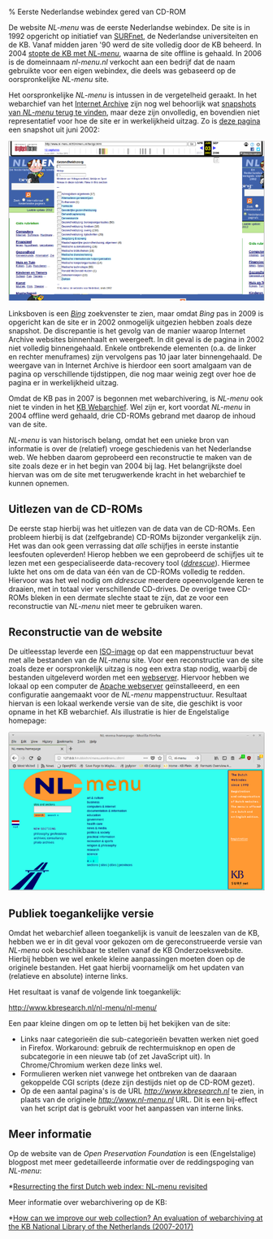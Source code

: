 % Eerste Nederlandse webindex gered van CD-ROM


De website *NL-menu* was de eerste Nederlandse webindex. De site is in 1992 opgericht op initiatief van [SURFnet](https://en.wikipedia.org/wiki/SURFnet), de Nederlandse universiteiten en de KB. Vanaf midden jaren '90 werd de site volledig door de KB beheerd. In 2004 [stopte de KB met *NL-menu*](https://www.robcoers.nl/nl-menu-is-straks-niet-meer-leve-nl-menu/), waarna de site offline is gehaald. In 2006 is de domeinnaam *nl-menu.nl* verkocht aan een bedrijf dat de naam gebruikte voor een eigen webindex, die deels was gebaseerd op de oorspronkelijke *NL-menu* site.

Het oorspronkelijke *NL-menu* is intussen in de vergetelheid geraakt. In het webarchief van het [Internet Archive](https://archive.org/) zijn nog wel behoorlijk wat [snapshots van *NL-menu* terug te vinden](https://web.archive.org/web/*/www.nl-menu.nl), maar deze zijn onvolledig, en bovendien niet representatief voor hoe de site er in werkelijkheid uitzag. Zo is [deze pagina](https://web.archive.org/web/20020603232609/http://www.nl-menu.nl:80/nlmenu.nl/fset/gz.html) een snapshot uit juni 2002:

![](wayback1.png)

Linksboven is een [*Bing*](https://en.wikipedia.org/wiki/Bing_(search_engine)) zoekvenster te zien, maar omdat *Bing* pas in 2009 is opgericht kan de site er in 2002 onmogelijk uitgezien hebben zoals deze snapshot. De discrepantie is het gevolg van de manier waarop Internet Archive websites binnenhaalt en weergeeft. In dit geval is de pagina in 2002 niet volledig binnengehaald. Enkele ontbrekende elementen (o.a. de linker en rechter menuframes) zijn vervolgens pas 10 jaar later binnengehaald. De weergave van in Internet Archive is hierdoor een soort amalgaam van de pagina op verschillende tijdstippen, die nog maar weinig zegt over hoe de pagina er in werkelijkheid uitzag.

Omdat de KB pas in 2007 is begonnen met webarchivering, is *NL-menu* ook niet te vinden in het [KB Webarchief](https://www.kb.nl/bronnen-zoekwijzers/databanken-mede-gemaakt-door-de-kb/webarchief-kb). Wel zijn er, kort voordat *NL-menu* in 2004 offline werd gehaald, drie CD-ROMs gebrand met daarop de inhoud van de site.

*NL-menu* is van historisch belang, omdat het een unieke bron van informatie is over de (relatief) vroege geschiedenis van het Nederlandse web. We hebben daarom geprobeerd een reconstructie te maken van de site zoals deze er in het begin van 2004 bij lag. Het belangrijkste doel hiervan was om de site met terugwerkende kracht in het webarchief te kunnen opnemen.

## Uitlezen van de CD-ROMs

De eerste stap hierbij was het uitlezen van de data van de CD-ROMs. Een probleem hierbij is dat (zelfgebrande) CD-ROMs bijzonder vergankelijk zijn. Het was dan ook geen verrassing dat *alle* schijfjes in eerste instantie leesfouten opleverden! Hierop hebben we een geprobeerd de schijfjes uit te lezen met een gespecialiseerde data-recovery tool ([*ddrescue*](https://www.gnu.org/software/ddrescue/)). Hiermee lukte het ons om de data van één van de CD-ROMs volledig te redden. Hiervoor was het wel nodig om *ddrescue* meerdere opeenvolgende keren te draaien, met in totaal vier verschillende CD-drives. De overige twee CD-ROMs bleken in een dermate slechte staat te zijn, dat ze voor een reconstructie van *NL-menu* niet meer te gebruiken waren.


## Reconstructie van de website

De uitleesstap leverde een [ISO-image](https://nl.wikipedia.org/wiki/ISO_(bestandsindeling)) op dat een mappenstructuur bevat met alle bestanden van de *NL-menu* site. Voor een reconstructie van de site zoals deze er oorspronkelijk uitzag is nog een extra stap nodig, waarbij de bestanden uitgeleverd worden met een [webserver](https://nl.wikipedia.org/wiki/Webserver). Hiervoor hebben we lokaal op een computer de [Apache webserver](https://nl.wikipedia.org/wiki/Apache_(webserver)) geïnstalleeerd, en een configuratie aangemaakt voor de *NL-menu* mappenstructuur. Resultaat hiervan is een lokaal werkende versie van de site, die geschikt is voor opname in het KB webarchief. Als illustratie is hier de Engelstalige homepage:

![](nlmenu-english.png)

## Publiek toegankelijke versie

Omdat het webarchief alleen toegankelijk is vanuit de leeszalen van de KB, hebben we er in dit geval voor gekozen om de gereconstrueerde versie van *NL-menu* ook beschikbaar te stellen vanaf de KB Onderzoekswebsite. Hierbij hebben we wel enkele kleine aanpassingen moeten doen op de originele bestanden. Het gaat hierbij voornamelijk om het updaten van (relatieve en absolute) interne links.

Het resultaat is vanaf de volgende link toegankelijk:

<http://www.kbresearch.nl/nl-menu/nl-menu/>

Een paar kleine dingen om op te letten bij het bekijken van de site:

- Links naar categorieën die sub-categorieën bevatten werken niet goed in Firefox. Workaround: gebruik de rechtermuisknop en open de subcategorie in een nieuwe tab (of zet JavaScript uit). In Chrome/Chromium werken deze links wel.
- Formulieren werken niet vanwege het ontbreken van de daaraan gekoppelde CGI scripts (deze zijn destijds niet op de CD-ROM gezet).
- Op de een aantal pagina's is de URL *http://www.kbresearch.nl* te zien, in plaats van de originele *http://www.nl-menu.nl* URL. Dit is een bij-effect van het script dat is gebruikt voor het aanpassen van interne links.

## Meer informatie

Op de website van de *Open Preservation Foundation* is een (Engelstalige) blogpost met meer gedetailleerde informatie over de reddingspoging van *NL-menu*:

*[Resurrecting the first Dutch web index: NL-menu revisited](http://openpreservation.org/blog/2018/04/24/resurrecting-the-first-dutch-web-index-nl-menu-revisited/)

Meer informatie over webarchivering op de KB:

*[How can we improve our web collection? An evaluation of webarchiving at the KB National Library of the Netherlands (2007-2017)](https://zenodo.org/record/881109)


